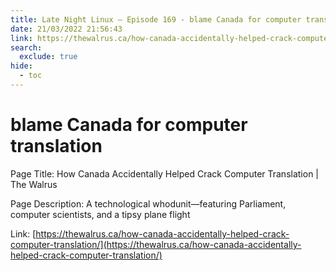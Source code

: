 ```yaml
---
title: Late Night Linux – Episode 169 - blame Canada for computer translation
date: 21/03/2022 21:56:43
link: https://thewalrus.ca/how-canada-accidentally-helped-crack-computer-translation/
search:
  exclude: true
hide:
  - toc
---
```


# blame Canada for computer translation

Page Title: How Canada Accidentally Helped Crack Computer Translation | The Walrus

Page Description: A technological whodunit—featuring Parliament, computer scientists, and a tipsy plane flight 

Link: [https://thewalrus.ca/how-canada-accidentally-helped-crack-computer-translation/](https://thewalrus.ca/how-canada-accidentally-helped-crack-computer-translation/)